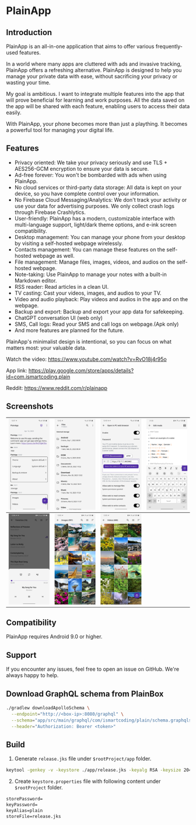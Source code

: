 # PlainApp

## Introduction

PlainApp is an all-in-one application that aims to offer various frequently-used features.

In a world where many apps are cluttered with ads and invasive tracking, PlainApp offers a refreshing alternative. PlainApp is designed to help you manage your private data with ease, without sacrificing your privacy or wasting your time.

My goal is ambitious. I want to integrate multiple features into the app that will prove beneficial for learning and work purposes. All the data saved on the app will be shared with each feature, enabling users to access their data easily.

With PlainApp, your phone becomes more than just a plaything. It becomes a powerful tool for managing your digital life.

## Features

- Privacy oriented: We take your privacy seriously and use TLS + AES256-GCM encryption to ensure your data is secure.
- Ad-free forever: You won't be bombarded with ads when using PlainApp.
- No cloud services or third-party data storage: All data is kept on your device, so you have complete control over your information.
- No Firebase Cloud Messaging/Analytics: We don't track your activity or use your data for advertising purposes. We only collect crash logs through Firebase Crashlytics.
- User-friendly: PlainApp has a modern, customizable interface with multi-language support, light/dark theme options, and e-ink screen compatibility.
- Desktop management: You can manage your phone from your desktop by visiting a self-hosted webpage wirelessly.
- Contacts management: You can manage these features on the self-hosted webpage as well.
- File management: Manage files, images, videos, and audios on the self-hosted webpage.
- Note-taking: Use PlainApp to manage your notes with a built-in Markdown editor.
- RSS reader: Read articles in a clean UI.
- TV casting: Cast your videos, images, and audios to your TV.
- Video and audio playback: Play videos and audios in the app and on the webpage.
- Backup and export: Backup and export your app data for safekeeping.
- ChatGPT conversation UI (web only)
- SMS, Call logs: Read your SMS and call logs on webpage.(Apk only)
- And more features are planned for the future.

PlainApp's minimalist design is intentional, so you can focus on what matters most: your valuable data.

Watch the video: https://www.youtube.com/watch?v=RvO18j4r95o

App link: https://play.google.com/store/apps/details?id=com.ismartcoding.plain

Reddit: https://www.reddit.com/r/plainapp

## Screenshots

| ![home](screenshots/1.jpeg)    | ![files](screenshots/2.jpeg)  | ![web](screenshots/3.jpeg)    | ![notes](screenshots/4.jpeg) |
|--------------------------------|-------------------------------|-------------------------------|------------------------------|
| ![audios](screenshots/5.jpeg) | ![images](screenshots/6.jpeg) | ![videos](screenshots/7.jpeg)  |                              |

## Compatibility

PlainApp requires Android 9.0 or higher.

## Support

If you encounter any issues, feel free to open an issue on GitHub. We're always happy to help.

## Download GraphQL schema from PlainBox

```bash
./gradlew downloadApolloSchema \
  --endpoint="http://<box-ip>:8080/graphql" \
  --schema="app/src/main/graphql/com/ismartcoding/plain/schema.graphqls" \
  --header="Authorization: Bearer <token>"
```

## Build

1. Generate `release.jks` file under `$rootProject/app` folder.

```bash
keytool -genkey -v -keystore ./app/release.jks -keyalg RSA -keysize 2048 -validity 10000 -alias plain
```

2. Create `keystore.properties` file with following content under `$rootProject` folder.

```
storePassword=
keyPassword=
keyAlias=plain
storeFile=release.jks
```
